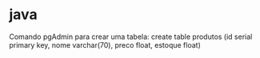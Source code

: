 # java

Comando pgAdmin para crear uma tabela: 
create table produtos (id serial primary key, nome varchar(70), preco float, estoque float)
